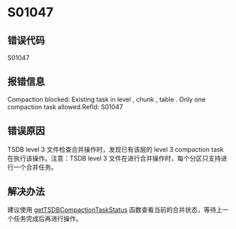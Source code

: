 # S01047

## 错误代码

S01047

## 报错信息

Compaction blocked: Existing task in level <xxx>, chunk <cid>, table
<xxx>. Only one compaction task allowed.RefId: S01047

## 错误原因

TSDB level 3 文件检查合并操作时，发现已有该层的 level 3 compaction task 在执行该操作。注意：TSDB level 3
文件在进行合并操作时，每个分区只支持进行一个合并任务。

## 解决办法

建议使用 [getTSDBCompactionTaskStatus](../funcs/g/getTSDBCompactionTaskStatus.html) 函数查看当前的合并状态，等待上一个任务完成后再进行操作。

